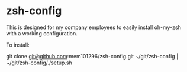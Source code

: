 # zsh-config
This is designed for my company employees to easily install oh-my-zsh with a working configuration.

To install:

git clone git@github.com:mem101296/zsh-config.git ~/git/zsh-config | ~/git/zsh-config/./setup.sh
